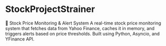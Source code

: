 # StockProjectStrainer
🚀 Stock Price Monitoring &amp; Alert System A real-time stock price monitoring system that fetches data from Yahoo Finance, caches it in memory, and triggers alerts based on price thresholds. Built using Python, Asyncio, and YFinance API.  
